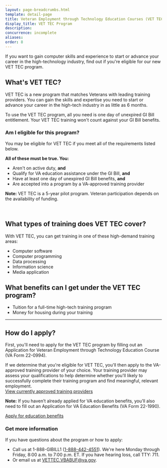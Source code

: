 ```yaml
---
layout: page-breadcrumbs.html
template: detail-page
title: Veteran Employment through Technology Education Courses (VET TEC) Program 
display_title: VET TEC Program
description: 
concurrence: incomplete
aliases:
order: 8
---
```


<div class="va-introtext">

If you want to gain computer skills and experience to start or advance your career in the high-technology industry, find out if you're eligible for our new VET TEC program. 

</div>

## What's VET TEC?

VET TEC is a new program that matches Veterans with leading training providers. You can gain the skills and expertise you need to start or advance your career in the high-tech industry in as little as 6 months.

To use the VET TEC program, all you need is one day of unexpired GI Bill entitlement. Your VET TEC training won't count against your GI Bill benefits.

<div class="feature" markdown="1">

### Am I eligible for this program?

You may be eligible for VET TEC if you meet all of the requirements listed below.

**All of these must be true. You:**
-	Aren't on active duty, **and**
-	Qualify for VA education assistance under the GI Bill, **and**
- Have at least one day of unexpired GI Bill benefits, **and**
- Are accepted into a program by a VA-approved training provider  

**Note:** VET TEC is a 5-year pilot program. Veteran participation depends on the availability of funding. 

<br>
</div>

## What types of training does VET TEC cover?

With VET TEC, you can get training in one of these high-demand training areas:
-	Computer software
-	Computer programming 
-	Data processing 
-	Information science 
-	Media application

## What benefits can I get under the VET TEC program? 

-	Tuition for a full-time high-tech training program
-	Money for housing during your training

---------

## How do I apply?

First, you'll need to apply for the VET TEC program by filling out an Application for Veteran Employment through Technology Education Course (VA Form 22-0994). 

If we determine that you're eligible for VET TEC, you'll then apply to the VA-approved training provider of your choice. Your training provider may assess your qualifications to help determine whether you'll likely to successfully complete their training program and find meaningful, relevant employment. <br>
[View currently approved training providers](https://benefits.va.gov/gibill/fgib/vettec_providers.asp)

**Note:** If you haven’t already applied for VA education benefits, you’ll also need to fill out an Application for VA Education Benefits (VA Form 22-1990).<br>

[Apply for education benefits](/education/how-to-apply/)

### Get more information

If you have questions about the program or how to apply:

- Call us at 1-888-GIBILL1 (<a href="tel:+18884424551">1-888-442-4551</a>). We're here Monday through Friday, 8:00 a.m. to 7:00 p.m. ET. If you have hearing loss, call TTY: 711.
- Or email us at [VETTEC.VBABUF@va.gov](mailto:VETTEC.VBABUF@va.gov).
